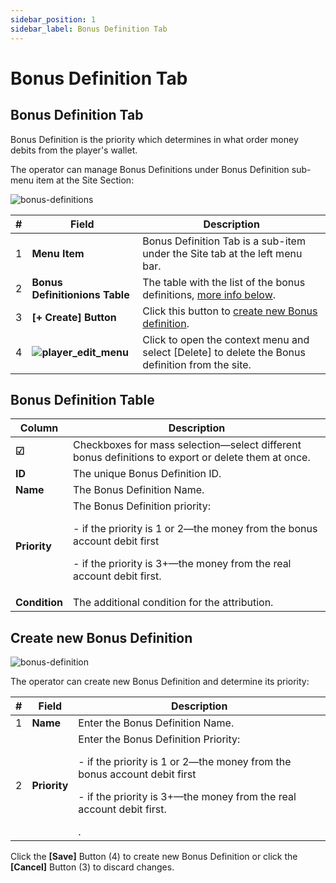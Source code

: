 ```yaml
---
sidebar_position: 1
sidebar_label: Bonus Definition Tab
---
```


# Bonus Definition Tab

## Bonus Definition Tab

Bonus Definition is the priority which determines in what order money debits from the player's wallet.

The operator can manage Bonus Definitions under Bonus Definition sub-menu item at the Site Section:

![bonus-definitions](https://i.imgur.com/Akr27dT.png)

| # | Field | Description |
|-|-|-|
| 1 | **Menu Item** | Bonus Definition Tab is a sub-item under the Site tab at the left menu bar. |
| 2 | **Bonus Definitionions Table** | The table with the list of the bonus definitions, [more info below](#bonus-definition-table). |
| 3 | **[+ Create] Button** | Click this button to [create new Bonus definition](#create-new-bonus-definition). |
| 4 | **![player_edit_menu](https://i.imgur.com/HrALxrY.png)** | Click to open the context menu and select [Delete] to delete the Bonus definition from the site. |

## Bonus Definition Table

| Column | Description |
|-|-|
| **☑** | Checkboxes for mass selection&mdash;select different bonus definitions to export or delete them at once. |
| **ID** | The unique Bonus Definition ID. |
| **Name** | The Bonus Definition Name. |
| **Priority** | The Bonus Definition priority:<p>- if the priority is 1 or 2&mdash;the money from the bonus account debit first</p><p>- if the priority is 3+&mdash;the money from the real account debit first.</p> |
| **Condition** | The additional condition for the attribution. |

## Create new Bonus Definition

![bonus-definition](https://i.imgur.com/DETQgoI.png)

The operator can create new Bonus Definition and determine its priority:

| # | Field | Description |
|-|-|-|
| 1 | **Name** | Enter the Bonus Definition Name. |
| 2 | **Priority** | Enter the Bonus Definition Priority:<p>- if the priority is 1 or 2&mdash;the money from the bonus account debit first</p><p>- if the priority is 3+&mdash;the money from the real account debit first.</p>. |

Click the **[Save]** Button (4) to create new Bonus Definition or click the **[Cancel]** Button (3) to discard changes.